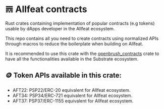 # 𝌋 Allfeat contracts 

Rust crates containing implementation of popular contracts (e.g tokens) usable by dApps developer in the Allfeat ecosystem.

This repo contains all you need to create contracts using normalized APIs through macros to reduce the boilerplate when
building on Allfeat.

It is recommended to use this crate with the [openbrush_contracts](https://github.com/Brushfam/openbrush-contracts/) crate
to have all the functionalities available in the Substrate ecosystem.

## 🪙 Token APIs available in this crate:
- AFT22: PSP22/ERC-20 equivalent for Allfeat ecosystem.
- AFT34: PSP34/ERC-721 equivalent for Allfeat ecosystem.
- AFT37: PSP37/ERC-1155 equivalent for Allfeat ecosystem.